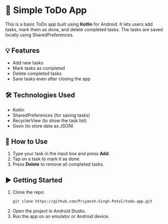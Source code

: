 # 📝 Simple ToDo App

This is a basic ToDo app built using **Kotlin** for Android. It lets users add tasks, mark them as done, and delete completed tasks. The tasks are saved locally using SharedPreferences.

## 💡 Features

- Add new tasks
- Mark tasks as completed
- Delete completed tasks
- Save tasks even after closing the app

## 🛠 Technologies Used

- Kotlin
- SharedPreferences (for saving tasks)
- RecyclerView (to show the task list)
- Gson (to store data as JSON)

## 📱 How to Use

1. Type your task in the input box and press **Add**.
2. Tap on a task to mark it as done.
3. Press **Delete** to remove all completed tasks.

## ▶️ Getting Started

1. Clone the repo:
   ```bash
   git clone https://github.com/Priyansh-Singh-Patel/todo-app.git
2. Open the project in Android Studio.
3. Run the app on an emulator or Android device.
